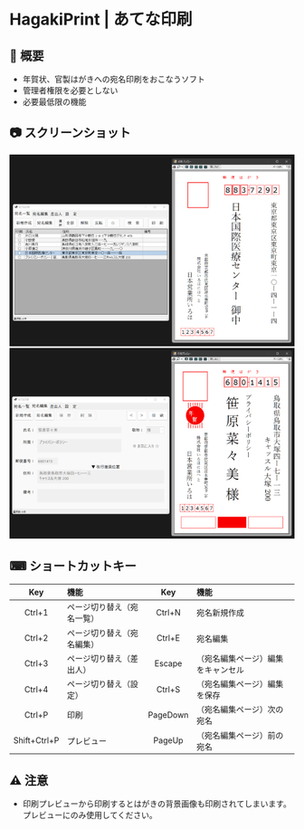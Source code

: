 # HagakiPrint | あてな印刷

## 🤔 概要

- 年賀状、官製はがきへの宛名印刷をおこなうソフト
- 管理者権限を必要としない
- 必要最低限の機能

## 📷 スクリーンショット

![](1.png)
![](2.png)

## ⌨ ショートカットキー

|Key|機能|Key|機能|
|:-:|:-|:-:|:-|
|Ctrl+1|ページ切り替え（宛名一覧）|Ctrl+N|宛名新規作成|
|Ctrl+2|ページ切り替え（宛名編集）|Ctrl+E|宛名編集|
|Ctrl+3|ページ切り替え（差出人）|Escape|（宛名編集ページ）編集をキャンセル|
|Ctrl+4|ページ切り替え（設定）|Ctrl+S|（宛名編集ページ）編集を保存|
|Ctrl+P|印刷|PageDown|（宛名編集ページ）次の宛名|
|Shift+Ctrl+P|プレビュー|PageUp|（宛名編集ページ）前の宛名|

## ⚠ 注意

- 印刷プレビューから印刷するとはがきの背景画像も印刷されてしまいます。プレビューにのみ使用してください。

